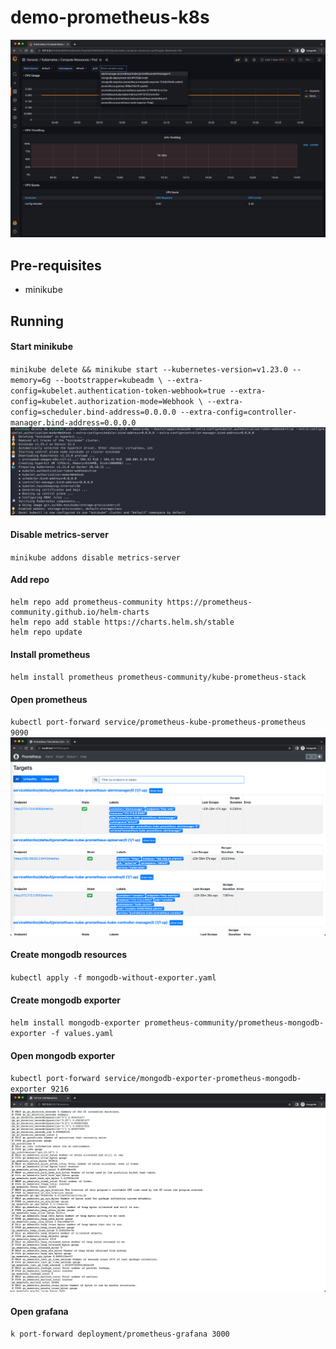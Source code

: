 # demo-prometheus-k8s
![img.png](grafana.png)

## Pre-requisites
* minikube

## Running

#### Start minikube
`minikube delete && minikube start --kubernetes-version=v1.23.0 --memory=6g --bootstrapper=kubeadm \
--extra-config=kubelet.authentication-token-webhook=true --extra-config=kubelet.authorization-mode=Webhook \
--extra-config=scheduler.bind-address=0.0.0.0 --extra-config=controller-manager.bind-address=0.0.0.0`
![img.png](minikube.png)

#### Disable metrics-server
`minikube addons disable metrics-server`

#### Add repo
```
helm repo add prometheus-community https://prometheus-community.github.io/helm-charts
helm repo add stable https://charts.helm.sh/stable
helm repo update
```

#### Install prometheus
`helm install prometheus prometheus-community/kube-prometheus-stack`

#### Open prometheus
`kubectl port-forward service/prometheus-kube-prometheus-prometheus 9090`
![img.png](prometheus.png)

#### Create mongodb resources
`kubectl apply -f mongodb-without-exporter.yaml`

#### Create mongodb exporter
`helm install mongodb-exporter prometheus-community/prometheus-mongodb-exporter -f values.yaml`

#### Open mongodb exporter
`kubectl port-forward service/mongodb-exporter-prometheus-mongodb-exporter 9216`
![img.png](mongodb-exporter.png)

#### Open grafana
`k port-forward deployment/prometheus-grafana 3000`